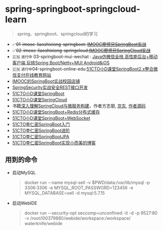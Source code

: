 # spring-springboot-springcloud-learn

> spring、springboot、springcloud的学习

+ :white_check_mark:~~01-imooc-liaoshixiong-springboot: [IMOOC廖师兄SpringBoot实战](https://coding.imooc.com/class/117.html)~~
+ :white_check_mark:~~02-imooc-liaoshixiong-springcloud:[IMOOC廖师兄SpringCloud实战](https://coding.imooc.com/class/187.html)~~
+ :cn: `进行中` 03-springboot-mui-wechat : [Java仿微信全栈 高性能后台+移动客户端 玩转Spring Boot/Netty+MUI Android&iOS](https://coding.imooc.com/class/261.html)
+ :cn: `进行中`04-springboot-online-edu:[51CTO小D课堂SpringBoot2.x整合微信支付在线教育网站](https://edu.51cto.com/course/14182.html)
+ [IMOOC的SpringBoot实战校园店铺](https://coding.imooc.com/class/144.html)
+ [SpringSecurity实战安全REST接口开发](https://coding.imooc.com/class/134.html)
+ [51CTO小D课堂SpringBoot](https://edu.51cto.com/course/13539.html)
+ [51CTO小D课堂SpringCloud](https://edu.51cto.com/course/15015.html)
+ 书籍[深入理解SpringCloud与微服务构建](https://github.com/19920625lsg/spring-cloud-deep-insight)，作者方志朋, [京东](https://item.jd.com/12312724.html), [作者源码](https://github.com/forezp/springcloud-book)
+ [51CTO小D课堂SpringBoot+Redis分布式缓存](https://edu.51cto.com/course/17242.html)
+ [51CTO小D课堂SpringBoot+WebSocket](https://edu.51cto.com/course/13306.html)
+ [51CTO李仁密SpringBoot入门](https://edu.51cto.com/course/10792.html)
+ [51CTO李仁密SpringBoot进阶](https://edu.51cto.com/course/10875.html)
+ [51CTO李仁密SpringBootJPA](https://edu.51cto.com/course/11043.html)
+ [51CTO李仁密SpringBoot实现小而美的博客](https://edu.51cto.com/course/11433.html)

## 用到的命令

+ 启动MySQL
  > docker run --name mysql-sell -v $PWD/data:/var/lib/mysql -p 3306:3306 -e MYSQL_ROOT_PASSWORD=123456 -e MYSQL_DATABASE=sell -d mysql:5.7.15

+ 启动WebIDE
  > docker run --security-opt seccomp=unconfined -it -d -p 9527:80 -v /root/l00379880/webide/workspace:/workspace/ waterknife/webide
